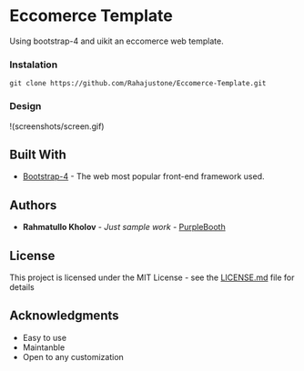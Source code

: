 # Eccomerce Template

Using bootstrap-4 and uikit an eccomerce web template.

### Instalation
```
git clone https://github.com/Rahajustone/Eccomerce-Template.git
```

### Design
!(screenshots/screen.gif)

## Built With

* [Bootstrap-4](https://getbootstrap.com/) - The web most popular front-end framework used.


## Authors

* **Rahmatullo Kholov** - *Just sample work* - [PurpleBooth](https://github.com/Rahajustone)

## License

This project is licensed under the MIT License - see the [LICENSE.md](LICENSE.md) file for details

## Acknowledgments

* Easy to use
* Maintanble
* Open to any customization
	




